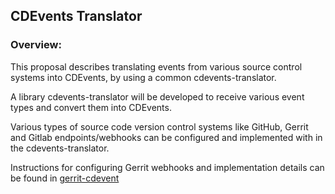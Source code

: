 ## CDEvents Translator

### Overview:
This proposal describes translating events from various source control systems into CDEvents, by using a common cdevents-translator.

A library cdevents-translator will be developed to receive various event types and convert them into CDEvents.

Various types of source code version control systems like GitHub, Gerrit and Gitlab endpoints/webhooks can be configured and implemented with in the cdevents-translator.

Instructions for configuring Gerrit webhooks and implementation details can be found in [gerrit-cdevent](gerrit-cdevents.md) 


